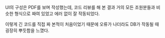 UI의 구성은 PDF를 보며 작성했는데, 코드 리뷰를 해 본 결과 거의 모든 조원분들과 비슷한 형식으로 짜여 있었고 에러 없이 잘 작동되었다.



이렇게 긴 코드를 직접 짜 본적이 처음이었기 때문에 오류가 나더라도 DB가 작동될 때 굉장히 뿌듯함을 느꼈다.
